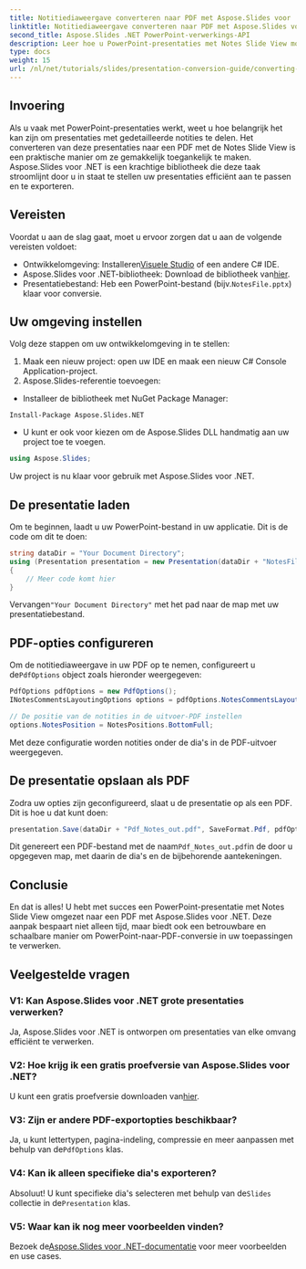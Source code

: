 ```yaml
---
title: Notitiediaweergave converteren naar PDF met Aspose.Slides voor .NET
linktitle: Notitiediaweergave converteren naar PDF met Aspose.Slides voor .NET
second_title: Aspose.Slides .NET PowerPoint-verwerkings-API
description: Leer hoe u PowerPoint-presentaties met Notes Slide View moeiteloos kunt converteren naar PDF-formaat met Aspose.Slides voor .NET. Deze handleiding bevat gedetailleerde instructies.
type: docs
weight: 15
url: /nl/net/tutorials/slides/presentation-conversion-guide/converting-notes-slide-view-to-pdf/
---
```

## Invoering

Als u vaak met PowerPoint-presentaties werkt, weet u hoe belangrijk het kan zijn om presentaties met gedetailleerde notities te delen. Het converteren van deze presentaties naar een PDF met de Notes Slide View is een praktische manier om ze gemakkelijk toegankelijk te maken. Aspose.Slides voor .NET is een krachtige bibliotheek die deze taak stroomlijnt door u in staat te stellen uw presentaties efficiënt aan te passen en te exporteren.

## Vereisten

Voordat u aan de slag gaat, moet u ervoor zorgen dat u aan de volgende vereisten voldoet:

-  Ontwikkelomgeving: Installeren[Visuele Studio](https://visualstudio.microsoft.com/) of een andere C# IDE.
-  Aspose.Slides voor .NET-bibliotheek: Download de bibliotheek van[hier](https://releases.aspose.com/slides/net/).
-  Presentatiebestand: Heb een PowerPoint-bestand (bijv.`NotesFile.pptx`) klaar voor conversie.

## Uw omgeving instellen

Volg deze stappen om uw ontwikkelomgeving in te stellen:

1. Maak een nieuw project: open uw IDE en maak een nieuw C# Console Application-project.
2. Aspose.Slides-referentie toevoegen: 
- Installeer de bibliotheek met NuGet Package Manager:
 ```
 Install-Package Aspose.Slides.NET
 ```
- U kunt er ook voor kiezen om de Aspose.Slides DLL handmatig aan uw project toe te voegen.

```csharp
using Aspose.Slides;
```
Uw project is nu klaar voor gebruik met Aspose.Slides voor .NET.

## De presentatie laden

Om te beginnen, laadt u uw PowerPoint-bestand in uw applicatie. Dit is de code om dit te doen:

```csharp
string dataDir = "Your Document Directory";
using (Presentation presentation = new Presentation(dataDir + "NotesFile.pptx"))
{
	// Meer code komt hier
}

```

 Vervangen`"Your Document Directory"` met het pad naar de map met uw presentatiebestand.

## PDF-opties configureren

 Om de notitiediaweergave in uw PDF op te nemen, configureert u de`PdfOptions` object zoals hieronder weergegeven:

```csharp
PdfOptions pdfOptions = new PdfOptions();
INotesCommentsLayoutingOptions options = pdfOptions.NotesCommentsLayouting;

// De positie van de notities in de uitvoer-PDF instellen
options.NotesPosition = NotesPositions.BottomFull;
```

Met deze configuratie worden notities onder de dia's in de PDF-uitvoer weergegeven.

## De presentatie opslaan als PDF

Zodra uw opties zijn geconfigureerd, slaat u de presentatie op als een PDF. Dit is hoe u dat kunt doen:

```csharp
presentation.Save(dataDir + "Pdf_Notes_out.pdf", SaveFormat.Pdf, pdfOptions);
```

 Dit genereert een PDF-bestand met de naam`Pdf_Notes_out.pdf`in de door u opgegeven map, met daarin de dia's en de bijbehorende aantekeningen.

## Conclusie

En dat is alles! U hebt met succes een PowerPoint-presentatie met Notes Slide View omgezet naar een PDF met Aspose.Slides voor .NET. Deze aanpak bespaart niet alleen tijd, maar biedt ook een betrouwbare en schaalbare manier om PowerPoint-naar-PDF-conversie in uw toepassingen te verwerken.

## Veelgestelde vragen

### V1: Kan Aspose.Slides voor .NET grote presentaties verwerken?
Ja, Aspose.Slides voor .NET is ontworpen om presentaties van elke omvang efficiënt te verwerken.

### V2: Hoe krijg ik een gratis proefversie van Aspose.Slides voor .NET?
 U kunt een gratis proefversie downloaden van[hier](https://releases.aspose.com/).

### V3: Zijn er andere PDF-exportopties beschikbaar?
 Ja, u kunt lettertypen, pagina-indeling, compressie en meer aanpassen met behulp van de`PdfOptions` klas.

### V4: Kan ik alleen specifieke dia's exporteren?
 Absoluut! U kunt specifieke dia's selecteren met behulp van de`Slides` collectie in de`Presentation` klas.

### V5: Waar kan ik nog meer voorbeelden vinden?
 Bezoek de[Aspose.Slides voor .NET-documentatie](https://reference.aspose.com/slides/net/) voor meer voorbeelden en use cases.